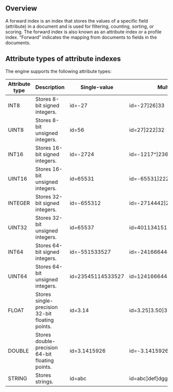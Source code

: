 ## Overview



A forward index is an index that stores the values of a specific field (attribute) in a document and is used for filtering, counting, sorting, or scoring. The forward index is also known as an attribute index or a profile index. “Forward” indicates the mapping from documents to fields in the documents.

## Attribute types of attribute indexes



The engine supports the following attribute types:



| Attribute type | Description | Single-value | Multi-value |
| --- | --- | --- | --- |
| INT8 | Stores 8-bit signed integers. | id=-27 | id=-27]26]33 |
| UINT8 | Stores 8-bit unsigned integers. | id=56 | id=27]222]32 |
| INT16 | Stores 16-bit signed integers. | id=-2724 | id=-1217^]236 |
| UINT16 | Stores 16-bit unsigned integers. | id=65531 | id=-65531]22236]0^]1 |
| INTEGER | Stores 32-bit signed integers. | id=-655312 | id=-2714442]2344126]33441 |
| UINT32 | Stores 32-bit unsigned integers. | id=65537 | id=4011341512]26]33 |
| INT64 | Stores 64-bit signed integers. | id=-551533527 | id=-2416664447]236]133 |
| UINT64 | Stores 64-bit unsigned integers. | id=23545114533527 | id=12416664447]121436]2 |
| FLOAT | Stores single-precision 32-bit floating points. | id=3.14 | id=3.25]3.50]3.75 |
| DOUBLE | Stores double-precision 64-bit floating points. | id=3.1415926 | id=-3.1415926]26.1444]55.1441 |
| STRING | Stores strings. | id=abc | id=abc]def]dgg^]dd |


